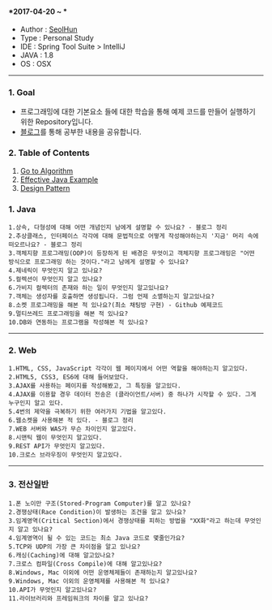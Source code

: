 #### *2017-04-20 ~ *  
- Author : [SeolHun](http://github.com/SeolHun)
- Type : Personal Study
- IDE : Spring Tool Suite > IntelliJ
- JAVA : 1.8
- OS : OSX  
---
### 1. Goal
- 프로그래밍에 대한 기본요소 들에 대한 학습을 통해 예제 코드를 만들어 실행하기 위한 Repository입니다.
- [블로그](http://postitforhooney.tistory.com/entry/Important-%ED%94%84%EB%A1%9C%EA%B7%B8%EB%9E%98%EB%A8%B8%EB%A1%9C%EC%84%9C-%EC%A7%88%EB%AC%B8%EC%97%90-%EC%A0%95%EB%8B%B5%EC%9D%84-%EC%B0%BE%EA%B8%B0-%EC%9C%84%ED%95%B4-%EB%85%B8%EB%A0%A5%ED%95%98%EB%8A%94-%EC%97%AC%EC%A0%95-%EC%A7%88%EB%AC%B8%EC%97%90-%EB%8B%B5%ED%95%98%EA%B8%B0)를 통해 공부한 내용을 공유합니다.
### 2. Table of Contents
1. [Go to Algorithm](https://github.com/Seolhun/java-example/tree/feature/algorithm/src/main/java/com/algorithm)
2. [Effective Java Example](https://github.com/Seolhun/java-example/tree/feature/algorithm/src/main/java/com/effective/)
3. [Design Pattern](https://github.com/Seolhun/java-example/tree/feature/algorithm/src/main/java/com/pattern/)

### 1. Java
	1.상속, 다형성에 대해 어떤 개념인지 남에게 설명할 수 있나요? - 블로그 정리
	2.추상클래스, 인터페이스 각각에 대해 문법적으로 어떻게 작성해야하는지 '지금' 머리 속에 떠오르나요? - 블로그 정리
	3.객체지향 프로그래밍(OOP)이 등장하게 된 배경은 무엇이고 객체지향 프로그래밍은 "어떤 방식으로 프로그래밍 하는 것이다."라고 남에게 설명할 수 있나요?
	4.제네릭이 무엇인지 알고 있나요?
	5.컬렉션이 무엇인지 알고 있나요?
	6.가비지 컬렉터의 존재와 하는 일이 무엇인지 알고있나요?
	7.객체는 생성자를 호출하면 생성됩니다. 그럼 언제 소멸하는지 알고있나요?
	8.소켓 프로그래밍을 해본 적 있나요?(최소 채팅방 구현) - Github 예제코드
	9.멀티쓰레드 프로그래밍을 해본 적 있나요?
	10.DB와 연동하는 프로그램을 작성해본 적 있나요?
---
### 2. Web
	1.HTML, CSS, JavaScript 각각이 웹 페이지에서 어떤 역할을 해야하는지 알고있다.
	2.HTML5, CSS3, ES6에 대해 들어보았다.
	3.AJAX를 사용하는 페이지를 작성해봤고, 그 특징을 알고있다.
	4.AJAX를 이용할 경우 데이터 전송은 (클라이언트/서버) 중 하나가 시작할 수 있다. 그게 누구인지 알고 있다.
	5.4번의 제약을 극복하기 위한 여러가지 기법을 알고있다.
	6.웹소켓을 사용해본 적 있다. - 블로그 정리
	7.WEB 서버와 WAS가 무슨 차이인지 알고있다.
	8.시맨틱 웹이 무엇인지 알고있다.
	9.REST API가 무엇인지 알고있다.
	10.크로스 브라우징이 무엇인지 알고있다.
---
### 3. 전산일반
	1.폰 노이만 구조(Stored-Program Computer)를 알고 있나요?
	2.경쟁상태(Race Condition)이 발생하는 조건을 알고 있나요?
	3.임계영역(Critical Section)에서 경쟁상태를 피하는 방법을 "XX화"라고 하는데 무엇인지 알고 있나요?
	4.임계영역이 될 수 있는 코드는 최소 Java 코드로 몇줄인가요?
	5.TCP와 UDP의 가장 큰 차이점을 알고 있나요?
	6.캐싱(Caching)에 대해 알고있나요?
	7.크로스 컴파일(Cross Compile)에 대해 알고있나요?
	8.Windows, Mac 이외에 어떤 운영체제들이 존재하는지 알고있나요?
	9.Windows, Mac 이외의 운영체제를 사용해본 적 있나요?
	10.API가 무엇인지 알고있나요?
	11.라이브러리와 프레임워크의 차이를 알고 있나요?

